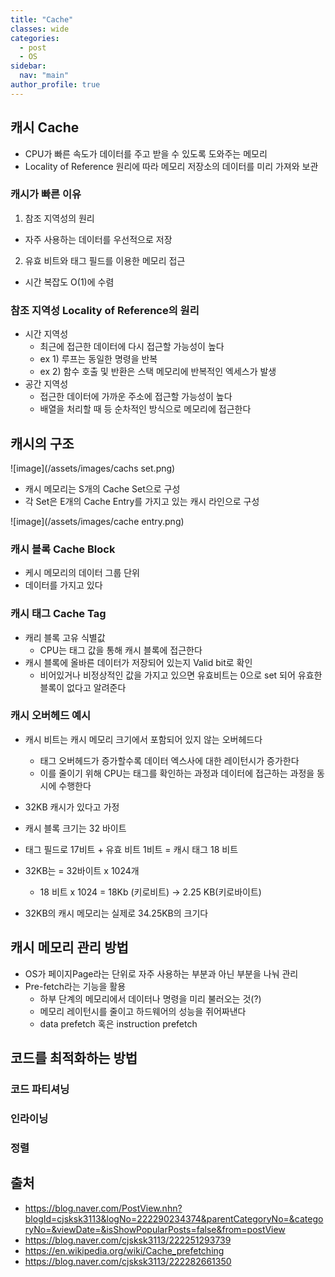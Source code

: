 ```yaml
---
title: "Cache"
classes: wide
categories: 
  - post
  - OS
sidebar:
  nav: "main"
author_profile: true
---
```

   
## 캐시 Cache
* CPU가 빠른 속도가 데이터를 주고 받을 수 있도록 도와주는 메모리
* Locality of Reference 원리에 따라 메모리 저장소의 데이터를 미리 가져와 보관

### 캐시가 빠른 이유
1. 참조 지역성의 원리
  * 자주 사용하는 데이터를 우선적으로 저장
2. 유효 비트와 태그 필드를 이용한 메모리 접근
  * 시간 복잡도 O(1)에 수렴

### 참조 지역성 Locality of Reference의 원리
* 시간 지역성
  * 최근에 접근한 데이터에 다시 접근할 가능성이 높다
  * ex 1) 루프는 동일한 명령을 반복
  * ex 2) 함수 호출 및 반환은 스택 메모리에 반복적인 엑세스가 발생
* 공간 지역성
  * 접근한 데이터에 가까운 주소에 접근할 가능성이 높다
  * 배열을 처리할 때 등 순차적인 방식으로 메모리에 접근한다

## 캐시의 구조

![image](/assets/images/cachs set.png)  

* 캐시 메모리는 S개의 Cache Set으로 구성
* 각 Set은 E개의 Cache Entry를 가지고 있는 캐시 라인으로 구성

![image](/assets/images/cache entry.png)  

### 캐시 블록 Cache Block
* 케시 메모리의 데이터 그룹 단위
* 데이터를 가지고 있다

### 캐시 태그 Cache Tag
* 캐리 블록 고유 식별값
  * CPU는 태그 값을 통해 캐시 블록에 접근한다
* 캐시 블록에 올바른 데이터가 저장되어 있는지 Valid bit로 확인
  * 비어있거나 비정상적인 값을 가지고 있으면 유효비트는 0으로 set 되어 유효한 블록이 없다고 알려준다

### 캐시 오버헤드 예시
* 캐시 비트는 캐시 메모리 크기에서 포함되어 있지 않는 오버헤드다
  * 태그 오버헤드가 증가할수록 데이터 엑스사에 대한 레이턴시가 증가한다
  * 이를 줄이기 위해 CPU는 태그를 확인하는 과정과 데이터에 접근하는 과정을 동시에 수행한다

* 32KB 캐시가 있다고 가정
* 캐시 블록 크기는 32 바이트
* 태그 필드로 17비트 + 유효 비트 1비트 = 캐시 태그 18 비트
* 32KB는 = 32바이트 x 1024개
  * 18 비트 x 1024 = 18Kb (키로비트) -> 2.25 KB(키로바이트)
* 32KB의 캐시 메모리는 실제로 34.25KB의 크기다

## 캐시 메모리 관리 방법
* OS가 페이지Page라는 단위로 자주 사용하는 부분과 아닌 부분을 나눠 관리
* Pre-fetch라는 기능을 활용
  * 하부 단계의 메모리에서 데이터나 명령을 미리 불러오는 것(?)
  * 메모리 레이턴시를 줄이고 하드웨어의 성능을 쥐어짜낸다
  * data prefetch 혹은 instruction prefetch

## 코드를 최적화하는 방법
### 코드 파티셔닝

### 인라이닝

### 정렬


## 출처
* <https://blog.naver.com/PostView.nhn?blogId=cjsksk3113&logNo=222290234374&parentCategoryNo=&categoryNo=&viewDate=&isShowPopularPosts=false&from=postView>
* <https://blog.naver.com/cjsksk3113/222251293739>
* <https://en.wikipedia.org/wiki/Cache_prefetching>
* <https://blog.naver.com/cjsksk3113/222282661350>